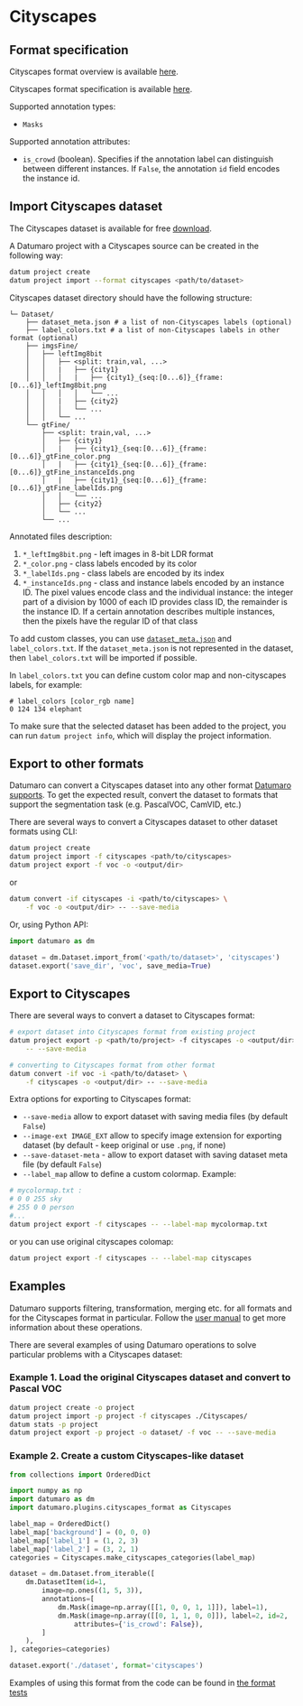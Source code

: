# Cityscapes

## Format specification

Cityscapes format overview is available [here](https://www.cityscapes-dataset.com/dataset-overview/).

Cityscapes format specification is available [here](https://github.com/mcordts/cityscapesScripts#the-cityscapes-dataset).

Supported annotation types:
- `Masks`

Supported annotation attributes:
- `is_crowd` (boolean). Specifies if the annotation label can
  distinguish between different instances.
  If `False`, the annotation `id` field encodes the instance id.

## Import Cityscapes dataset

The Cityscapes dataset is available for free [download](https://www.cityscapes-dataset.com/downloads/).

A Datumaro project with a Cityscapes source can be created in the following way:

``` bash
datum project create
datum project import --format cityscapes <path/to/dataset>
```

Cityscapes dataset directory should have the following structure:

<!--lint disable fenced-code-flag-->
```
└─ Dataset/
    ├── dataset_meta.json # a list of non-Cityscapes labels (optional)
    ├── label_colors.txt # a list of non-Cityscapes labels in other format (optional)
    ├── imgsFine/
    │   ├── leftImg8bit
    │   │   ├── <split: train,val, ...>
    │   │   |   ├── {city1}
    │   │   │   |   ├── {city1}_{seq:[0...6]}_{frame:[0...6]}_leftImg8bit.png
    │   │   │   │   └── ...
    │   │   |   ├── {city2}
    │   │   │   └── ...
    │   │   └── ...
    └── gtFine/
        ├── <split: train,val, ...>
        │   ├── {city1}
        │   |   ├── {city1}_{seq:[0...6]}_{frame:[0...6]}_gtFine_color.png
        │   |   ├── {city1}_{seq:[0...6]}_{frame:[0...6]}_gtFine_instanceIds.png
        │   |   ├── {city1}_{seq:[0...6]}_{frame:[0...6]}_gtFine_labelIds.png
        │   │   └── ...
        │   ├── {city2}
        │   └── ...
        └── ...
```

Annotated files description:
1. `*_leftImg8bit.png` - left images in 8-bit LDR format
1. `*_color.png` - class labels encoded by its color
1. `*_labelIds.png` - class labels are encoded by its index
1. `*_instanceIds.png` - class and instance labels encoded by an instance ID.
  The pixel values encode class and the individual instance: the integer part
  of a division by 1000 of each ID provides class ID, the remainder
  is the instance ID. If a certain annotation describes multiple instances,
  then the pixels have the regular ID of that class

To add custom classes, you can use [`dataset_meta.json`](/docs/data-formats/supported_formats.md#dataset-meta-info-file)
and `label_colors.txt`.
If the `dataset_meta.json` is not represented in the dataset, then
`label_colors.txt` will be imported if possible.

In `label_colors.txt` you can define custom color map and non-cityscapes labels,
for example:

```
# label_colors [color_rgb name]
0 124 134 elephant
```

To make sure that the selected dataset has been added to the project, you can
run `datum project info`, which will display the project information.

## Export to other formats

Datumaro can convert a Cityscapes dataset into any other format [Datumaro supports](/docs/data-formats/supported_formats/).
To get the expected result, convert the dataset to formats
that support the segmentation task (e.g. PascalVOC, CamVID, etc.)

There are several ways to convert a Cityscapes dataset to other dataset
formats using CLI:

``` bash
datum project create
datum project import -f cityscapes <path/to/cityscapes>
datum project export -f voc -o <output/dir>
```
or
``` bash
datum convert -if cityscapes -i <path/to/cityscapes> \
    -f voc -o <output/dir> -- --save-media
```

Or, using Python API:

```python
import datumaro as dm

dataset = dm.Dataset.import_from('<path/to/dataset>', 'cityscapes')
dataset.export('save_dir', 'voc', save_media=True)
```

## Export to Cityscapes

There are several ways to convert a dataset to Cityscapes format:

``` bash
# export dataset into Cityscapes format from existing project
datum project export -p <path/to/project> -f cityscapes -o <output/dir> \
    -- --save-media
```
``` bash
# converting to Cityscapes format from other format
datum convert -if voc -i <path/to/dataset> \
    -f cityscapes -o <output/dir> -- --save-media
```

Extra options for exporting to Cityscapes format:
- `--save-media` allow to export dataset with saving media files
  (by default `False`)
- `--image-ext IMAGE_EXT` allow to specify image extension
  for exporting dataset (by default - keep original or use `.png`, if none)
- `--save-dataset-meta` - allow to export dataset with saving dataset meta
  file (by default `False`)
- `--label_map` allow to define a custom colormap. Example:

``` bash
# mycolormap.txt :
# 0 0 255 sky
# 255 0 0 person
#...
datum project export -f cityscapes -- --label-map mycolormap.txt
```
or you can use original cityscapes colomap:
``` bash
datum project export -f cityscapes -- --label-map cityscapes
```

## Examples

Datumaro supports filtering, transformation, merging etc. for all formats
and for the Cityscapes format in particular. Follow the
[user manual](../../user-manual/how_to_use_datumaro/)
to get more information about these operations.

There are several examples of using Datumaro operations to solve
particular problems with a Cityscapes dataset:

### Example 1. Load the original Cityscapes dataset and convert to Pascal VOC

```bash
datum project create -o project
datum project import -p project -f cityscapes ./Cityscapes/
datum stats -p project
datum project export -p project -o dataset/ -f voc -- --save-media
```

### Example 2. Create a custom Cityscapes-like dataset

```python
from collections import OrderedDict

import numpy as np
import datumaro as dm
import datumaro.plugins.cityscapes_format as Cityscapes

label_map = OrderedDict()
label_map['background'] = (0, 0, 0)
label_map['label_1'] = (1, 2, 3)
label_map['label_2'] = (3, 2, 1)
categories = Cityscapes.make_cityscapes_categories(label_map)

dataset = dm.Dataset.from_iterable([
    dm.DatasetItem(id=1,
        image=np.ones((1, 5, 3)),
        annotations=[
            dm.Mask(image=np.array([[1, 0, 0, 1, 1]]), label=1),
            dm.Mask(image=np.array([[0, 1, 1, 0, 0]]), label=2, id=2,
                attributes={'is_crowd': False}),
        ]
    ),
], categories=categories)

dataset.export('./dataset', format='cityscapes')
```

Examples of using this format from the code can be found in
[the format tests](https://github.com/openvinotoolkit/datumaro/tree/develop/tests/test_cityscapes_format.py)
